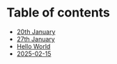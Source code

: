 # Table of contents

* [20th January](README.md)
* [27th January](27th-january.md)
* [Hello World](helloworld.txt)
* [2025-02-15](/Users/adam/Documents/programming/2025/matrix/summaries/2025-02-15.md)
